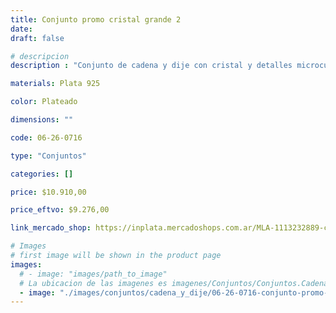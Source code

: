 ```yaml
---
title: Conjunto promo cristal grande 2
date: 
draft: false

# descripcion
description : "Conjunto de cadena y dije con cristal y detalles microcubic. Largo de cadena 40, 45 o 50 cm a elección"

materials: Plata 925

color: Plateado

dimensions: ""

code: 06-26-0716

type: "Conjuntos"

categories: []

price: $10.910,00

price_eftvo: $9.276,00

link_mercado_shop: https://inplata.mercadoshops.com.ar/MLA-1113232889-conjunto-cadena-y-dije-de-plata-promo-cristal-grande-2-_JM

# Images
# first image will be shown in the product page
images:
  # - image: "images/path_to_image"
  # La ubicacion de las imagenes es imagenes/Conjuntos/Conjuntos.Cadena y Dije/06-26-0716-conjunto-promo-cristal-grande-2
  - image: "./images/conjuntos/cadena_y_dije/06-26-0716-conjunto-promo-cristal-grande-2.jpg"
---
```

